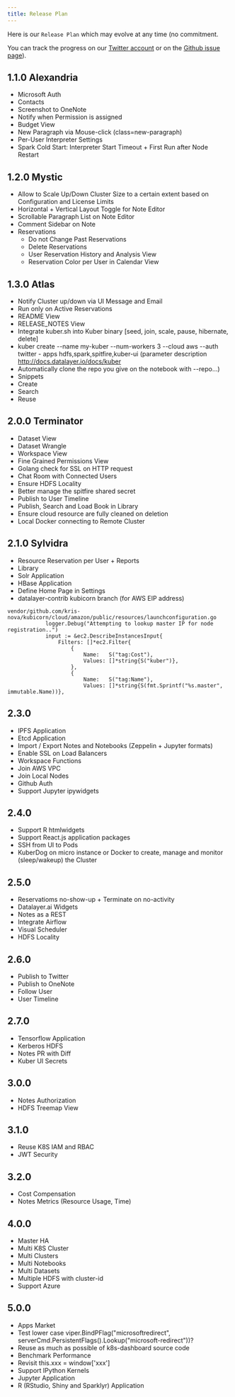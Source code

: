 ```yaml
---
title: Release Plan
---
```


Here is our `Release Plan` which may evolve at any time (no commitment.

You can track the progress on our [Twitter account](https://twitter.com/datalayerio) or on the [Github issue page](https://github.com/datalayer/datalayer/issues)).

## 1.1.0 Alexandria

+ Microsoft Auth
 + Contacts
 + Screenshot to OneNote
+ Notify when Permission is assigned
+ Budget View
+ New Paragraph via Mouse-click (class=new-paragraph)
+ Per-User Interpreter Settings
+ Spark Cold Start: Interpreter Start Timeout + First Run after Node Restart

## 1.2.0 Mystic

+ Allow to Scale Up/Down Cluster Size to a certain extent based on Configuration and License Limits
+ Horizontal + Vertical Layout Toggle for Note Editor
+ Scrollable Paragraph List on Note Editor
+ Comment Sidebar on Note
+ Reservations
  + Do not Change Past Reservations
  + Delete Reservations
  + User Reservation History and Analysis View
  + Reservation Color per User in Calendar View

## 1.3.0 Atlas

+ Notify Cluster up/down via UI Message and Email
+ Run only on Active Reservations
+ README View
+ RELEASE_NOTES View
+ Integrate kuber.sh into Kuber binary [seed, join, scale, pause, hibernate, delete]
+ kuber create --name my-kuber --num-workers 3 --cloud aws --auth twitter - apps hdfs,spark,spitfire,kuber-ui (parameter description http://docs.datalayer.io/docs/kuber 
+ Automatically clone the repo you give on the notebook with --repo...)
+ Snippets
 + Create
 + Search
 + Reuse

## 2.0.0 Terminator

+ Dataset View
+ Dataset Wrangle
+ Workspace View
+ Fine Grained Permissions View
+ Golang check for SSL on HTTP request
+ Chat Room with Connected Users
+ Ensure HDFS Locality
+ Better manage the spitfire shared secret
+ Publish to User Timeline
+ Publish, Search and Load Book in Library
+ Ensure cloud resource are fully cleaned on deletion
+ Local Docker connecting to Remote Cluster

## 2.1.0 Sylvidra

+ Resource Reservation per User + Reports
+ Library
 + Solr Application
 + HBase Application
+ Define Home Page in Settings
+ datalayer-contrib kubicorn branch (for AWS EIP address)
```
vendor/github.com/kris-nova/kubicorn/cloud/amazon/public/resources/launchconfiguration.go 			
            logger.Debug("Attempting to lookup master IP for node registration..")
 			input := &ec2.DescribeInstancesInput{
 				Filters: []*ec2.Filter{
					{
						Name:   S("tag:Cost"),
						Values: []*string{S("kuber")},
					},
 					{
 						Name:   S("tag:Name"),
 						Values: []*string{S(fmt.Sprintf("%s.master", immutable.Name))},
```

## 2.3.0

+ IPFS Application
+ Etcd Application
+ Import / Export Notes and Notebooks (Zeppelin + Jupyter formats)
+ Enable SSL on Load Balancers
+ Workspace Functions
+ Join AWS VPC
+ Join Local Nodes
+ Github Auth
+ Support Jupyter ipywidgets

## 2.4.0

+ Support R htmlwidgets
+ Support React.js application packages
+ SSH from UI to Pods
+ KuberDog on micro instance or Docker to create, manage and monitor (sleep/wakeup) the Cluster

## 2.5.0

+ Reservatioms no-show-up + Terminate on no-activity
+ Datalayer.ai Widgets
+ Notes as a REST
+ Integrate Airflow
+ Visual Scheduler
+ HDFS Locality

## 2.6.0

+ Publish to Twitter
+ Publish to OneNote
+ Follow User
+ User Timeline

## 2.7.0

+ Tensorflow Application
+ Kerberos HDFS
+ Notes PR with Diff
+ Kuber UI Secrets

## 3.0.0

+ Notes Authorization
+ HDFS Treemap View

## 3.1.0

+ Reuse K8S IAM and RBAC
+ JWT Security

## 3.2.0

+ Cost Compensation
+ Notes Metrics (Resource Usage, Time)

## 4.0.0

+ Master HA
+ Multi K8S Cluster
+ Multi Clusters
+ Multi Notebooks
+ Multi Datasets
+ Multiple HDFS with cluster-id
+ Support Azure

## 5.0.0

+ Apps Market
+ Test lower case viper.BindPFlag("microsoftredirect", serverCmd.PersistentFlags().Lookup("microsoft-redirect"))? 
+ Reuse as much as possible of k8s-dashboard source code
+ Benchmark Performance
+ Revisit this.xxx = window['xxx']
+ Support IPython Kernels
+ Jupyter Application
+ R (RStudio, Shiny and Sparklyr) Application
